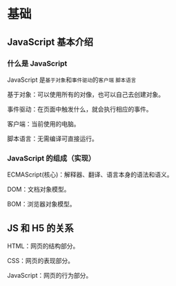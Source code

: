 # 基础

## JavaScript 基本介绍

### 什么是 JavaScript

JavaScript 是`基于对象`和`事件驱动`的`客户端` `脚本语言`

基于对象：可以使用所有的对像，也可以自己去创建对象。

事件驱动：在页面中触发什么，就会执行相应的事件。

客户端：当前使用的电脑。

脚本语言：无需编译可直接运行。



### JavaScript 的组成（实现）

ECMAScript(核心)：解释器、翻译、语言本身的语法和语义。

DOM：文档对象模型。

BOM：浏览器对象模型。



## JS 和 H5 的关系

HTML：网页的结构部分。

CSS：网页的表现部分。

JavaScript：网页的行为部分。







